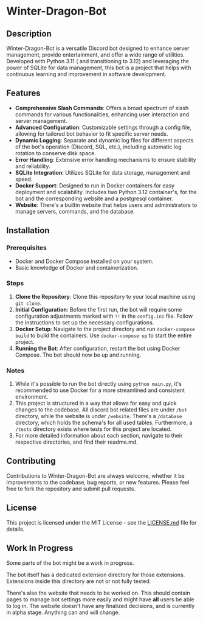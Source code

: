 # Winter-Dragon-Bot

## Description

Winter-Dragon-Bot is a versatile Discord bot designed to enhance server management, provide entertainment, and offer a wide range of utilities. Developed with Python 3.11 ( and transitioning to 3.12) and leveraging the power of SQLite for data management, this bot is a project that helps with continuous learning and improvement in software development.

## Features

- **Comprehensive Slash Commands**: Offers a broad spectrum of slash commands for various functionalities, enhancing user interaction and server management.
- **Advanced Configuration**: Customizable settings through a config file, allowing for tailored bot behavior to fit specific server needs.
- **Dynamic Logging**: Separate and dynamic log files for different aspects of the bot's operation (Discord, SQL, etc.), including automatic log rotation to conserve disk space.
- **Error Handling**: Extensive error handling mechanisms to ensure stability and reliability.
- **SQLite Integration**: Utilizes SQLite for data storage, management and speed.
- **Docker Support**: Designed to run in Docker containers for easy deployment and scalability. Includes two Python 3.12 container's, for the bot and the corresponding website and a postgresql container.
- **Website**: There's a builtin website that helps users and administrators to manage servers, commands, and the database.

## Installation

### Prerequisites

- Docker and Docker Compose installed on your system.
- Basic knowledge of Docker and containerization.

### Steps

1. **Clone the Repository**: Clone this repository to your local machine using `git clone`.
2. **Initial Configuration**: Before the first run, the bot will require some configuration adjustments marked with `!!` in the `config.ini` file. Follow the instructions to set up the necessary configurations.
3. **Docker Setup**: Navigate to the project directory and run `docker-compose build` to build the containers. Use `docker-compose up` to start the entire project.
4. **Running the Bot**: After configuration, restart the bot using Docker Compose. The bot should now be up and running.

### Notes

1. While it's possible to run the bot directly using `python main.py`, it's recommended to use Docker for a more streamlined and consistent environment.
2. This project is structured in a way that allows for easy and quick changes to the codebase. All discord bot related files are under `/bot` directory, while the website is under `/website`. There's a `/database` directory, which holds the schema's for all used tables. Furthermore, a `/tests` directory exists where tests for this project are located.
3. For more detailed information about each section, navigate to their respective directories, and find their readme.md.
<!-- Or refer to the docs. (If they exists) -->

## Contributing

Contributions to Winter-Dragon-Bot are always welcome, whether it be improvements to the codebase, bug reports, or new features. Please feel free to fork the repository and submit pull requests.

## License

This project is licensed under the MIT License - see the [LICENSE.md](LICENSE.md) file for details.

## Work In Progress

Some parts of the bot might be a work in progress.

The bot itself has a dedicated extension directory for those extensions.
Extensions inside this directory are not or not fully tested.

There's also the website that needs to be worked on.
This should contain pages to manage bot settings more easily and might have **all** users be able to log in.
The website doesn't have any finalized decisions, and is currently in alpha stage. Anything can and will change.
